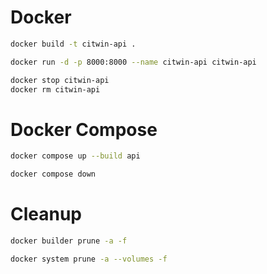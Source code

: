 # Docker

```bash
docker build -t citwin-api .
```

```bash
docker run -d -p 8000:8000 --name citwin-api citwin-api
```

```bash
docker stop citwin-api
docker rm citwin-api
```

# Docker Compose

```bash
docker compose up --build api
```

```bash
docker compose down
```

# Cleanup

```bash
docker builder prune -a -f
```

```bash
docker system prune -a --volumes -f
```
